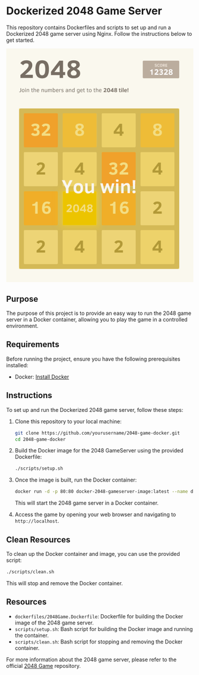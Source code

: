 # Dockerized 2048 Game Server

This repository contains Dockerfiles and scripts to set up and run a Dockerized 2048 game server using Nginx. Follow the instructions below to get started.

![2048 Game Dashboard image](./images/2048_Game_Dashboard.png)

## Purpose

The purpose of this project is to provide an easy way to run the 2048 game server in a Docker container, allowing you to play the game in a controlled environment.

## Requirements

Before running the project, ensure you have the following prerequisites installed:

- Docker: [Install Docker](https://docs.docker.com/get-docker/)

## Instructions

To set up and run the Dockerized 2048 game server, follow these steps:

1. Clone this repository to your local machine:

   ```bash
   git clone https://github.com/yourusername/2048-game-docker.git
   cd 2048-game-docker
   ```

2. Build the Docker image for the 2048 GameServer using the provided Dockerfile:

   ```bash
   ./scripts/setup.sh
   ```

3. Once the image is built, run the Docker container:

   ```bash
   docker run -d -p 80:80 docker-2048-gameserver-image:latest --name docker-2048-gameserver-container
   ```

   This will start the 2048 game server in a Docker container.

4. Access the game by opening your web browser and navigating to `http://localhost`.

## Clean Resources

To clean up the Docker container and image, you can use the provided script:

```bash
./scripts/clean.sh
```

This will stop and remove the Docker container.

## Resources

- `dockerfiles/2048Game.Dockerfile`: Dockerfile for building the Docker image of the 2048 game server.
- `scripts/setup.sh`: Bash script for building the Docker image and running the container.
- `scripts/clean.sh`: Bash script for stopping and removing the Docker container.

For more information about the 2048 game server, please refer to the official [2048 Game](https://github.com/gabrielecirulli/2048) repository.

